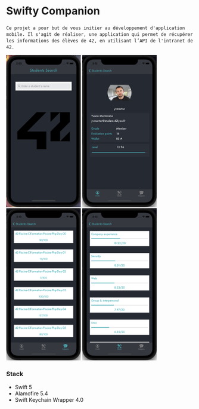 # Swifty Companion

``Ce projet a pour but de vous initier au développement d'application mobile. Il s'agit de réaliser, une application qui permet de récupérer les informations des élèves de 42, en utilisant l’API de l'intranet de 42.``

<p float="left">
<img src="student_research.png" alt="drawing" width="200"/>
<img src="profil.png" alt="profil" width="200"/>
<img src="projects.png" alt="projects" width="200"/>
<img src="skills.png" alt="skills" width="200"/>
</p>

### Stack

*  Swift 5
* Alamofire 5.4
* Swift Keychain Wrapper 4.0
